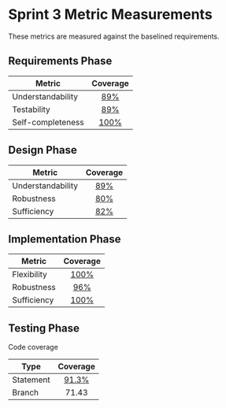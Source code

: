 # Sprint 3 Metric Measurements

These metrics are measured against the baselined requirements. 


## Requirements Phase

Metric | Coverage
--- | :---:
Understandability | [89%](./requirements-understandability-measurements.md)
Testability | [89%](./requirements-testability-measurements.md)
Self-completeness | [100%](./requirements-self-completeness-measurements.md)


## Design Phase

Metric | Coverage
--- | :---:
Understandability | [89%](./design-understandability-measurements.md)
Robustness | [80%](./design-robustness-measurements.md)
Sufficiency | [82%](./design-sufficiency-measurements.md)


## Implementation Phase

Metric | Coverage
--- | :---:
Flexibility | [100%](./implementation-flexibility-measurements.md)
Robustness | [96%](./implementation-robustness-measurements.md)
Sufficiency | [100%](./implementation-sufficiency-measurements.md)


## Testing Phase

Code coverage

Type | Coverage
--- | :---:
Statement | [91.3%](https://coveralls.io/builds/9163863)
Branch | 71.43
